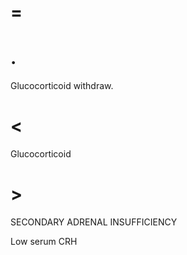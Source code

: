# =

# .

Glucocorticoid withdraw.

# <

Glucocorticoid

# >

SECONDARY ADRENAL INSUFFICIENCY

Low serum CRH
